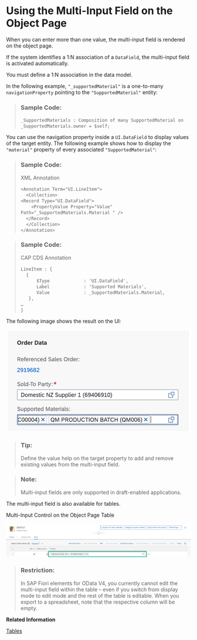 <!-- loio04ff5b1a81344a8e8169ea99630ff4e5 -->

# Using the Multi-Input Field on the Object Page

When you can enter more than one value, the multi-input field is rendered on the object page.

If the system identifies a 1:N association of a `DataField`, the multi-input field is activated automatically.

You must define a 1:N association in the data model.

In the following example, `"_supportedMaterial"` is a one-to-many `navigationProperty` pointing to the `"SupportedMaterial"` entity:

> ### Sample Code:  
> ```
> _SupportedMaterials : Composition of many SupportedMaterial on _SupportedMaterials.owner = $self;
> 
> ```

You can use the navigation property inside a `UI.DataField` to display values of the target entity. The following example shows how to display the `"material"` property of every associated `"SupportedMaterial"`:

> ### Sample Code:  
> XML Annotation
> 
> ```
> <Annotation Term="UI.LineItem">
>   <Collection>
> <Record Type="UI.DataField">
> 	  <PropertyValue Property="Value" Path="_SupportedMaterials.Material " />
> 	</Record>
>   </Collection>
> </Annotation>
> 
> ```

> ### Sample Code:  
> CAP CDS Annotation
> 
> ```
> LineItem : {
> 	{
> 		$Type             : 'UI.DataField',
> 		Label			  : 'Supported Materials',
> 		Value             : _SupportedMaterials.Material,
> 	 },
> …
> }
> 
> ```

The following image shows the result on the UI:

 ![](images/Multi-Input_Control_on_the_Object_Page_d756a5b.png) 

> ### Tip:  
> Define the value help on the target property to add and remove existing values from the multi-input field.

> ### Note:  
> Multi-input fields are only supported in draft-enabled applications.

The multi-input field is also available for tables.

   
  
<a name="loio04ff5b1a81344a8e8169ea99630ff4e5__fig_z3x_3sn_lkb"/>Multi-Input Control on the Object Page Table

 ![](images/Smart_MultiInput_Control_on_the_Object_Page_Table_dcb027c.png "Multi-Input Control on the Object Page Table") 

> ### Restriction:  
> In SAP Fiori elements for OData V4, you currently cannot edit the multi-input field within the table – even if you switch from display mode to edit mode and the rest of the table is editable. When you export to a spreadsheet, note that the respective column will be empty.

**Related Information**  


[Tables](tables-c0f6592.md "SAP Fiori elements supports several table types.")

